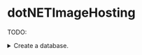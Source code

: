 # dotNETImageHosting

TODO:


<details> 
    <summary>Create a database.</summary>
        <details>
            <summary>Users</summary>
                Users : {
                    nID, // primary key
                    strDisplayName,
                    strEmail,
                    nPasswordHash,
                    nUserLevel
                }
        </details>

 

        UserImages : {
            nID, // primary key
            nUserID, // foreign key
            nUniqueImageID, // foreign key
            nCreationDateMiliseconds
        }


        UniqueImages : {
            nID, // primary key
            nHash,
        }


        Tags : {
            nID, // primary key
            strTagName
        }


        TagImages : {
            nID, // primary key
            nTagID, // foreign key
            nImageID // foreign key
        }


        Likes : {
            nID, // primary key
            nImageID, // foreign key
            nUserID, // foreign key unique
            bIsDislike,
            nCreationDateMiliseconds
        }


        Comments : {
            nID, // primary key
            nImageID, // foreign key
            nUserID, // foreign key
            strContent,
            nCreationDateMiliseconds
        }
</details>
